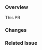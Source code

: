 ### Overview

<!-- A brief description of the changes made in this PR -->
This PR 

### Changes

<!-- The bullet points for what will be changed in this PR -->
<!-- Like:
* Add A
* Refactor B
* Cleanup C.yml
-->

### Related Issue

<!-- Please link it here if this PR is related to an issue / issues -->

<!-- This PR closes #<issue_number> -->

